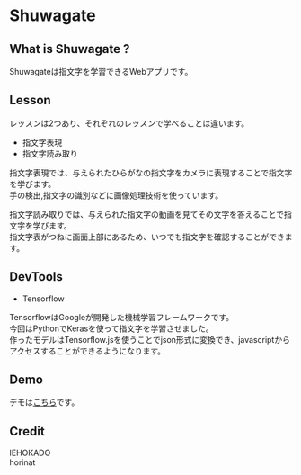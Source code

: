 # **Shuwagate**

## What is Shuwagate ?

Shuwagateは指文字を学習できるWebアプリです。  

## Lesson

レッスンは2つあり、それぞれのレッスンで学べることは違います。

- 指文字表現
- 指文字読み取り

指文字表現では、与えられたひらがなの指文字をカメラに表現することで指文字を学びます。  
手の検出,指文字の識別などに画像処理技術を使っています。

指文字読み取りでは、与えられた指文字の動画を見てその文字を答えることで指文字を学びます。  
指文字表がつねに画面上部にあるため、いつでも指文字を確認することができます。

## DevTools

- Tensorflow

TensorflowはGoogleが開発した機械学習フレームワークです。  
今回はPythonでKerasを使って指文字を学習させました。  
作ったモデルはTensorflow.jsを使うことでjson形式に変換でき、javascriptからアクセスすることができるようになります。

## Demo

デモは[こちら](https://iehokado.github.io/Shuwagate/src/)です。

## Credit

IEHOKADO  
horinat
